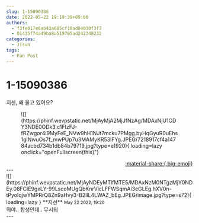 ```yaml
---
slug: 1-15090386
date: 2022-05-22 19:19:39+09:00
authors:
  - f3fe017e6ab43a685cf18ad84030f3f7
  - 01435f74a49ba8a519705ad242348232
categories:
  - Jisun
tags:
  - Fan Post
---
```


# 1-15090386

<div class="post-container" markdown="1">
<div class="content-container md-sidebar__scrollwrap" markdown="1">

지센, 왜 울고 있어요?
<figure markdown="1">
![](https://phinf.wevpstatic.net/MjAyMjA2MjJfNzAg/MDAxNjU1ODY3NDE0ODk3.c1FIzFJ-fRZwgor4i9MyFeE_NVw9hH1NJt7mcku7PMgg.byHqGyuR0uEhs1gINwuOs7f_mwPUp7u3MAMyKR53lFYg.JPEG/7218917cf4a14784acbd734b1db84b79719.jpg?type=e1920){ loading=lazy onclick="openFullscreen(this)"}
</figure>


</div>
</div>

<div style="text-align: right;" markdown="1">
<a href="https://weverse.io/fromis9/fanpost/1-15090386" style="text-align: right;">:material-share:{.big-emoji}</a>
</div>
---

<div class="comments-container md-sidebar__scrollwrap" markdown="1">
<div class="comment" markdown="1">
<div class='id-container' markdown="1">
![](https://phinf.wevpstatic.net/MjAyNDEyMTlfMTE5/MDAxNzM0NTgzMjY0NDEy.08FClE9gxLY-99LscoMUgQbKnrVicLFFWSqmAi3eGLEg.hXV0n-tPyoIqjwYMPRrQ8Zn9aHvy3-B2llL4LWAZ_bEg.JPEG/image.jpg?type=s72){ loading=lazy }
**<span class="artist">지선</span>** <small>May 22 2022, 19:20</small><br>
</div>
<div class='comment-body' markdown="1">
뭐야.. 합성인데.. 무서워
</div>
</div>
</div>
---

